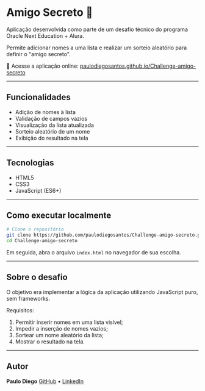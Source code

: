 # Amigo Secreto 🎁

Aplicação desenvolvida como parte de um desafio técnico do programa Oracle Next Education + Alura.

Permite adicionar nomes a uma lista e realizar um sorteio aleatório para definir o "amigo secreto".

🔗 Acesse a aplicação online: [paulodiegosantos.github.io/Challenge-amigo-secreto](https://paulodiegosantos.github.io/Challenge-amigo-secreto/)

---

## Funcionalidades

- Adição de nomes à lista
- Validação de campos vazios
- Visualização da lista atualizada
- Sorteio aleatório de um nome
- Exibição do resultado na tela

---

## Tecnologias

- HTML5
- CSS3
- JavaScript (ES6+)

---

## Como executar localmente

```bash
# Clone o repositório
git clone https://github.com/paulodiegosantos/Challenge-amigo-secreto.git
cd Challenge-amigo-secreto
````

Em seguida, abra o arquivo `index.html` no navegador de sua escolha.

---

## Sobre o desafio

O objetivo era implementar a lógica da aplicação utilizando JavaScript puro, sem frameworks.

Requisitos:

1. Permitir inserir nomes em uma lista visível;
2. Impedir a inserção de nomes vazios;
3. Sortear um nome aleatório da lista;
4. Mostrar o resultado na tela.

---

## Autor

**Paulo Diego**
[GitHub](https://github.com/paulodiegosantos) • [LinkedIn](https://www.linkedin.com/in/paulodiegosantos/)
